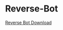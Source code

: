 # Reverse-Bot
[Reverse Bot Download](https://discord.com/api/oauth2/authorize?client_id=870904895123914754&permissions=198656&scope=bot)
